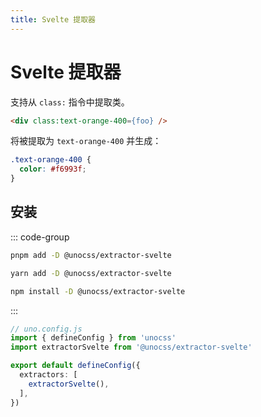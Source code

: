 ```yaml
---
title: Svelte 提取器
---
```


# Svelte 提取器

支持从 `class:` 指令中提取类。

```html
<div class:text-orange-400={foo} />
```

将被提取为 `text-orange-400` 并生成：

```css
.text-orange-400 {
  color: #f6993f;
}
```

## 安装

::: code-group
  ```bash [pnpm]
  pnpm add -D @unocss/extractor-svelte
  ```
  ```bash [yarn]
  yarn add -D @unocss/extractor-svelte
  ```
  ```bash [npm]
  npm install -D @unocss/extractor-svelte
  ```
:::

```ts
// uno.config.js
import { defineConfig } from 'unocss'
import extractorSvelte from '@unocss/extractor-svelte'

export default defineConfig({
  extractors: [
    extractorSvelte(),
  ],
})
```
